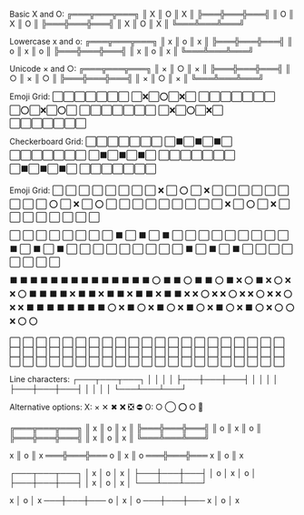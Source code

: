 Basic X and O:
╔═══╦═══╦═══╗
║ X ║ O ║ X ║
╠═══╬═══╬═══╣
║ O ║ X ║ O ║
╠═══╬═══╬═══╣
║ X ║ O ║ X ║
╚═══╩═══╩═══╝

Lowercase x and o:
╔═══╦═══╦═══╗
║ x ║ o ║ x ║
╠═══╬═══╬═══╣
║ o ║ x ║ o ║
╠═══╬═══╬═══╣
║ x ║ o ║ x ║
╚═══╩═══╩═══╝

Unicode × and ○:
╔═══╦═══╦═══╗
║ × ║ ○ ║ × ║
╠═══╬═══╬═══╣
║ ○ ║ × ║ ○ ║
╠═══╬═══╬═══╣
║ × ║ ○ ║ × ║
╚═══╩═══╩═══╝

Emoji Grid:
⬜⬜⬜⬜⬜⬜⬜
⬜❌⬜⭕⬜❌⬜
⬜⬜⬜⬜⬜⬜⬜
⬜⭕⬜❌⬜⭕⬜
⬜⬜⬜⬜⬜⬜⬜
⬜❌⬜⭕⬜❌⬜
⬜⬜⬜⬜⬜⬜⬜

Checkerboard Grid:
⬜⬜⬜⬜⬜⬜⬜
⬜⬛⬜⬛⬜⬛⬜
⬜⬜⬜⬜⬜⬜⬜
⬜⬛⬜⬛⬜⬛⬜
⬜⬜⬜⬜⬜⬜⬜
⬜⬛⬜⬛⬜⬛⬜
⬜⬜⬜⬜⬜⬜⬜

Emoji Grid:
⬜ ⬜ ⬜ ⬜ ⬜ ⬜ ⬜
⬜ ❌ ⬜ ⭕ ⬜ ❌ ⬜
⬜ ⬜ ⬜ ⬜ ⬜ ⬜ ⬜
⬜ ⭕ ⬜ ❌ ⬜ ⭕ ⬜
⬜ ⬜ ⬜ ⬜ ⬜ ⬜ ⬜
⬜ ❌ ⬜ ⭕ ⬜ ❌ ⬜
⬜ ⬜ ⬜ ⬜ ⬜ ⬜ ⬜

⬜ ⬜ ⬜ ⬜ ⬜ ⬜ ⬜
⬜ ⬛ ⬜ ⬛ ⬜ ⬛ ⬜
⬜ ⬜ ⬜ ⬜ ⬜ ⬜ ⬜
⬜ ⬛ ⬜ ⬛ ⬜ ⬛ ⬜
⬜ ⬜ ⬜ ⬜ ⬜ ⬜ ⬜
⬜ ⬛ ⬜ ⬛ ⬜ ⬛ ⬜
⬜ ⬜ ⬜ ⬜ ⬜ ⬜ ⬜

⬛ ⬛ ⬛   ⬛ ⬛ ⬛   ⬛ ⬛ ⬛   ⬛ ⬛ ⬛   ⬛ ⬛ ⭕   ⬛ ⬛ ⭕   ⬛ ⬛ ⭕    ⬛ ❌ ⭕    ⬛ ❌ ⭕    ❌ ❌ ⭕
⬛ ⬛ ⬛   ⬛ ❌ ⬛   ⬛ ❌ ⬛   ⬛ ❌ ⬛   ⬛ ❌ ⬛   ⬛ ❌ ❌   ⭕ ❌ ❌    ⭕ ❌ ❌    ⭕ ❌ ❌    ⭕ ❌ ❌
⬛ ⬛ ⬛   ⬛ ⬛ ⬛   ⬛ ⬛ ⭕   ❌ ⬛ ⭕   ❌ ⬛ ⭕   ❌ ⬛ ⭕   ❌ ⬛ ⭕    ❌ ⬛ ⭕    ❌ ⭕ ⭕    ❌ ⭕ ⭕

⬜ ⬜ ⬜   ⬜ ⬜ ⬜   ⬜ ⬜ ⬜   ⬜ ⬜ ⬜   ⬜ ⬜ ⬜   ⬜ ⬜ ⬜   ⬜ ⬜ ⬜
⬜ ⬜ ⬜   ⬜ ⬜ ⬜   ⬜ ⬜ ⬜   ⬜ ⬜ ⬜   ⬜ ⬜ ⬜   ⬜ ⬜ ⬜   ⬜ ⬜ ⬜
⬜ ⬜ ⬜   ⬜ ⬜ ⬜   ⬜ ⬜ ⬜   ⬜ ⬜ ⬜   ⬜ ⬜ ⬜   ⬜ ⬜ ⬜   ⬜ ⬜ ⬜


Line characters:
┌───┬───┬───┐
│   │   │   │
├───┼───┼───┤
│   │   │   │
├───┼───┼───┤
│   │   │   │
└───┴───┴───┘

Alternative options:
X: × ✕ ✖ ❌  ❎ ⛔
O: ○ ◯ ⭕ ⭘ 🔴

╔═══╦═══╦═══╗
║ x ║ o ║ x ║
╠═══╬═══╬═══╣
║ o ║ x ║ o ║
╠═══╬═══╬═══╣
║ x ║ o ║ x ║
╚═══╩═══╩═══╝

 x ║ o ║ x 
═══╬═══╬═══
 o ║ x ║ o 
═══╬═══╬═══
 x ║ o ║ x 

┌───┬───┬───┐
│ x │ o │ x │
├───┼───┼───┤
│ o │ x │ o │
├───┼───┼───┤
│ x │ o │ x │
└───┴───┴───┘

 x │ o │ x 
───┼───┼───
 o │ x │ o 
───┼───┼───
 x │ o │ x 